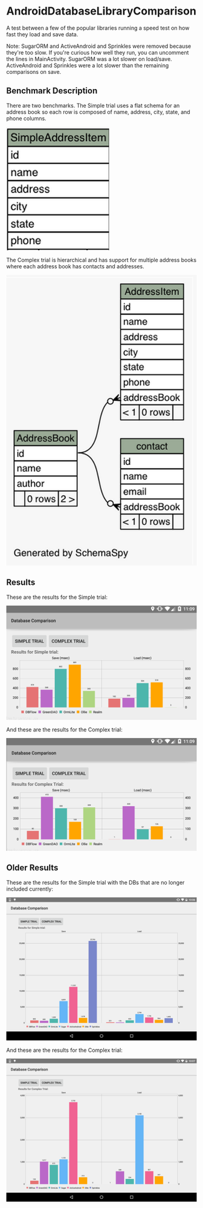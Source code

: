 # AndroidDatabaseLibraryComparison
A test between a few of the popular libraries running a speed test on how fast they load and save data.

Note:  SugarORM and ActiveAndroid and Sprinkles were removed because they're too slow.  If you're curious how well they run, you can uncomment the lines in MainActivity.  SugarORM was a lot slower on load/save.  ActiveAndroid and Sprinkles were a lot slower than the remaining comparisons on save.

## Benchmark Description

There are two benchmarks.  The Simple trial uses a flat schema for an address book so each row is composed of name, address, city, state, and phone columns.  

![Simple Address Item Schema](images/SimpleAddressItem.png "Simple Address Item Schema")

The Complex trial is hierarchical and has support for multiple address books where each address book has contacts and addresses.

![Address Book Schema](images/AddressBook.png "Address Book Schema")

## Results

These are the results for the Simple trial:

![Simple Trial](images/simpletrial.png "Simple Trial")

And these are the results for the Complex trial:

![Complex Trial](images/complextrial.png "Complex Trial")

## Older Results

These are the results for the Simple trial with the DBs that are no longer included currently:

![Simple Trial](images/simpletrialv1.png "Simple Trial")

And these are the results for the Complex trial:

![Complex Trial](images/complextrialv1.png "Complex Trial")